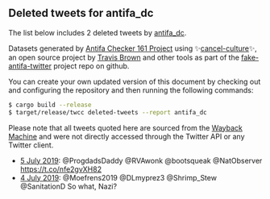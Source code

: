 ## Deleted tweets for antifa_dc

The list below includes 2 deleted tweets by
[antifa_dc](https://twitter.com/antifa_dc).



Datasets generated by [Antifa Checker 161 Project](https://twitter.com/antifacheck161) using ✨[cancel-culture](https://github.com/travisbrown/cancel-culture)✨, an open source project by 
[Travis Brown](https://twitter.com/travisbrown) and other tools as part of the 
[fake-antifa-twitter](https://github.com/antifacheck161/fake-antifa-twitter) project repo on github.

You can create your own updated version of this document by checking out and configuring the
repository and then running the following commands:

```bash
$ cargo build --release
$ target/release/twcc deleted-tweets --report antifa_dc
```

Please note that all tweets quoted here are sourced from the
[Wayback Machine](https://web.archive.org) and were not directly accessed through the Twitter API or
any Twitter client.

* [ 5 July 2019](https://web.archive.org/web/20190705174917/https://twitter.com/ANTIFA_DC/status/1147200792970969088): @ProgdadsDaddy @RVAwonk @bootsqueak @NatObserver https://t.co/nfe2gvXH82 <!--1147200792970969088-->
* [ 4 July 2019](https://web.archive.org/web/20190704031230/https://twitter.com/ANTIFA_DC/status/1146617755359227905): @Moefrens2019 @DLmyprez3 @Shrimp_Stew @SanitationD So what, Nazi? <!--1146617755359227905-->
